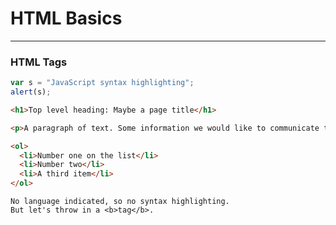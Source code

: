 # HTML Basics
-------


### HTML Tags


```javascript
var s = "JavaScript syntax highlighting";
alert(s);
```
 
```html
<h1>Top level heading: Maybe a page title</h1>

<p>A paragraph of text. Some information we would like to communicate to the viewer. This can be as long or short as we would like.</p>

<ol>
  <li>Number one on the list</li>
  <li>Number two</li>
  <li>A third item</li>
</ol>
```
 
```
No language indicated, so no syntax highlighting. 
But let's throw in a <b>tag</b>.
```
